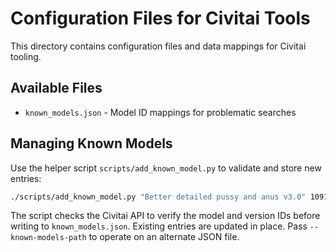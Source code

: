 # Configuration Files for Civitai Tools

This directory contains configuration files and data mappings for Civitai tooling.

## Available Files

- `known_models.json` - Model ID mappings for problematic searches

## Managing Known Models

Use the helper script `scripts/add_known_model.py` to validate and store new entries:

```bash
./scripts/add_known_model.py "Better detailed pussy and anus v3.0" 1091495 --notes "Added manually"
```

The script checks the Civitai API to verify the model and version IDs before writing to `known_models.json`. Existing entries are updated in place. Pass `--known-models-path` to operate on an alternate JSON file.

